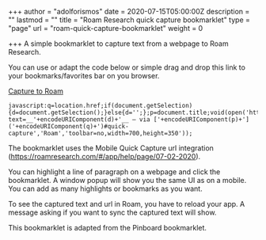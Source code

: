 +++
author = "adolforismos"
date = 2020-07-15T05:00:00Z
description = ""
lastmod = ""
title = "Roam Research quick capture bookmarklet"
type = "page"
url = "roam-quick-capture-bookmarklet"
weight = 0

+++
A simple bookmarklet to capture text from a webpage to Roam Research.

You can use or adapt the code below or simple drag and drop this link to your bookmarks/favorites bar on you browser.

<a href="javascript:q=location.href;if(document.getSelection){d=document.getSelection();}else{d='';};p=document.title;void(open('https://roamresearch.com?text=**'+encodeURIComponent(d)+'** — via \['+encodeURIComponent(p)+'\]('+encodeURIComponent(q)+')#quick-capture','Roam','toolbar=no,width=700,height=350'));)">Capture to Roam</a>

    javascript:q=location.href;if(document.getSelection){d=document.getSelection();}else{d='';};p=document.title;void(open('https://roamresearch.com?text=__'+encodeURIComponent(d)+'__ — via ['+encodeURIComponent(p)+']('+encodeURIComponent(q)+')#quick-capture','Roam','toolbar=no,width=700,height=350'));

The bookmarklet uses the Mobile Quick Capture url integration (https://roamresearch.com/#/app/help/page/07-02-2020).

You can highlight a line of paragraph on a webpage and click the bookmarklet. A window popup will show you the same UI as on a mobile. You can add as many highlights or bookmarks as you want.

To see the captured text and url in Roam, you have to reload your app. A message asking if you want to sync the captured text will show.

This bookmarklet is adapted from the Pinboard bookmarklet.
